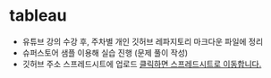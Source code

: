 # tableau

- 유튜브 강의 수강 후, 주차별 개인 깃허브 레파지토리 마크다운 파일에 정리
- 슈퍼스토어 샘플 이용해 실습 진행 (문제 풀이 작성)
- 깃허브 주소 스프레드시트에 업로드
[클릭하면 스프레드시트로 이동합니다.](https://docs.google.com/spreadsheets/d/1-pts3p2nHq6w9HLofKIaDCoi9X3PRwBAKieIYJC2N84/edit?gid=0#gid=0)

